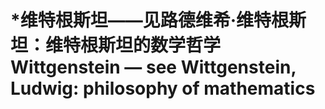 # \*维特根斯坦——见路德维希·维特根斯坦：维特根斯坦的数学哲学 Wittgenstein — see Wittgenstein, Ludwig: philosophy of mathematics

